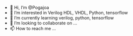 - 👋 Hi, I’m @Pogajoa
- 👀 I’m interested in Verilog HDL, VHDL, Python, tensorflow
- 🌱 I’m currently learning verilog, python, tensorflow
- 💞️ I’m looking to collaborate on ...
- 📫 How to reach me ...

<!---
Pogajoa/Pogajoa is a ✨ special ✨ repository because its `README.md` (this file) appears on your GitHub profile.
You can click the Preview link to take a look at your changes.
--->
